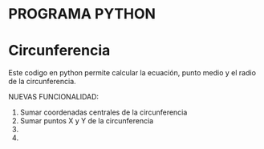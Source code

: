 # PROGRAMA PYTHON
# Circunferencia


Este codigo en python permite calcular la ecuación, punto medio y el radio de la circunferencia.

NUEVAS FUNCIONALIDAD: 
1. Sumar coordenadas centrales de la circunferencia
2. Sumar puntos X y Y de la circunferencia
3.
4.
